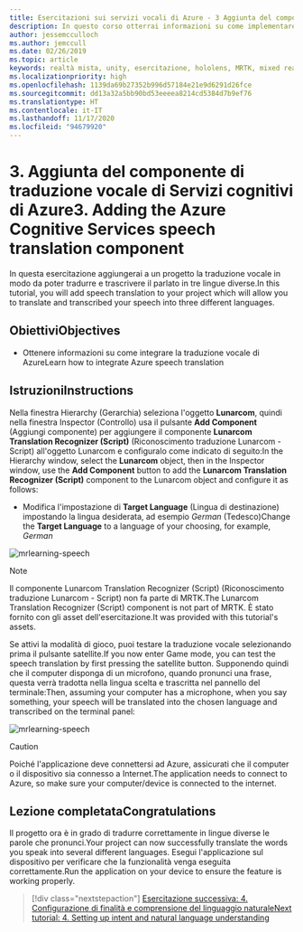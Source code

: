 ```yaml
---
title: Esercitazioni sui servizi vocali di Azure - 3 Aggiunta del componente di traduzione vocale di Servizi cognitivi di Azure
description: In questo corso otterrai informazioni su come implementare Azure Speech SDK in un'applicazione di realtà mista.
author: jessemcculloch
ms.author: jemccull
ms.date: 02/26/2019
ms.topic: article
keywords: realtà mista, unity, esercitazione, hololens, MRTK, mixed reality toolkit, UWP, ancoraggi nello spazio di Azure, riconoscimento vocale, Windows 10, traduzione vocale
ms.localizationpriority: high
ms.openlocfilehash: 1139da69b27352b996d57184e21e9d6291d26fce
ms.sourcegitcommit: dd13a32a5bb90bd53eeeea8214cd5384d7b9ef76
ms.translationtype: HT
ms.contentlocale: it-IT
ms.lasthandoff: 11/17/2020
ms.locfileid: "94679920"
---
```

# <a name="3-adding-the-azure-cognitive-services-speech-translation-component"></a><span data-ttu-id="39563-105">3. Aggiunta del componente di traduzione vocale di Servizi cognitivi di Azure</span><span class="sxs-lookup"><span data-stu-id="39563-105">3. Adding the Azure Cognitive Services speech translation component</span></span>

<span data-ttu-id="39563-106">In questa esercitazione aggiungerai a un progetto la traduzione vocale in modo da poter tradurre e trascrivere il parlato in tre lingue diverse.</span><span class="sxs-lookup"><span data-stu-id="39563-106">In this tutorial, you will add speech translation to your project which will allow you to translate and transcribed your speech into three different languages.</span></span>

## <a name="objectives"></a><span data-ttu-id="39563-107">Obiettivi</span><span class="sxs-lookup"><span data-stu-id="39563-107">Objectives</span></span>

* <span data-ttu-id="39563-108">Ottenere informazioni su come integrare la traduzione vocale di Azure</span><span class="sxs-lookup"><span data-stu-id="39563-108">Learn how to integrate Azure speech translation</span></span>

## <a name="instructions"></a><span data-ttu-id="39563-109">Istruzioni</span><span class="sxs-lookup"><span data-stu-id="39563-109">Instructions</span></span>

<span data-ttu-id="39563-110">Nella finestra Hierarchy (Gerarchia) seleziona l'oggetto **Lunarcom**, quindi nella finestra Inspector (Controllo) usa il pulsante **Add Component** (Aggiungi componente) per aggiungere il componente **Lunarcom Translation Recognizer (Script)** (Riconoscimento traduzione Lunarcom - Script) all'oggetto Lunarcom e configuralo come indicato di seguito:</span><span class="sxs-lookup"><span data-stu-id="39563-110">In the Hierarchy window, select the **Lunarcom** object, then in the Inspector window, use the **Add Component** button to add the **Lunarcom Translation Recognizer (Script)** component to the Lunarcom object and configure it as follows:</span></span>

* <span data-ttu-id="39563-111">Modifica l'impostazione di **Target Language** (Lingua di destinazione) impostando la lingua desiderata, ad esempio _German_ (Tedesco)</span><span class="sxs-lookup"><span data-stu-id="39563-111">Change the **Target Language** to a language of your choosing, for example, _German_</span></span>

![mrlearning-speech](images/mrlearning-speech/tutorial3-section1-step1-1.png)

> [!NOTE]
> <span data-ttu-id="39563-113">Il componente Lunarcom Translation Recognizer (Script) (Riconoscimento traduzione Lunarcom - Script) non fa parte di MRTK.</span><span class="sxs-lookup"><span data-stu-id="39563-113">The Lunarcom Translation Recognizer (Script) component is not part of MRTK.</span></span> <span data-ttu-id="39563-114">È stato fornito con gli asset dell'esercitazione.</span><span class="sxs-lookup"><span data-stu-id="39563-114">It was provided with this tutorial's assets.</span></span>

<span data-ttu-id="39563-115">Se attivi la modalità di gioco, puoi testare la traduzione vocale selezionando prima il pulsante satellite.</span><span class="sxs-lookup"><span data-stu-id="39563-115">If you now enter Game mode, you can test the speech translation by first pressing the satellite button.</span></span> <span data-ttu-id="39563-116">Supponendo quindi che il computer disponga di un microfono, quando pronunci una frase, questa verrà tradotta nella lingua scelta e trascritta nel pannello del terminale:</span><span class="sxs-lookup"><span data-stu-id="39563-116">Then, assuming your computer has a microphone, when you say something, your speech will be translated into the chosen language and transcribed on the terminal panel:</span></span>

![mrlearning-speech](images/mrlearning-speech/tutorial3-section1-step1-2.png)

> [!CAUTION]
> <span data-ttu-id="39563-118">Poiché l'applicazione deve connettersi ad Azure, assicurati che il computer o il dispositivo sia connesso a Internet.</span><span class="sxs-lookup"><span data-stu-id="39563-118">The application needs to connect to Azure, so make sure your computer/device is connected to the internet.</span></span>

## <a name="congratulations"></a><span data-ttu-id="39563-119">Lezione completata</span><span class="sxs-lookup"><span data-stu-id="39563-119">Congratulations</span></span>

<span data-ttu-id="39563-120">Il progetto ora è in grado di tradurre correttamente in lingue diverse le parole che pronunci.</span><span class="sxs-lookup"><span data-stu-id="39563-120">Your project can now successfully translate the words you speak into several different languages.</span></span> <span data-ttu-id="39563-121">Esegui l'applicazione sul dispositivo per verificare che la funzionalità venga eseguita correttamente.</span><span class="sxs-lookup"><span data-stu-id="39563-121">Run the application on your device to ensure the feature is working properly.</span></span>

> [!div class="nextstepaction"]
> [<span data-ttu-id="39563-122">Esercitazione successiva: 4. Configurazione di finalità e comprensione del linguaggio naturale</span><span class="sxs-lookup"><span data-stu-id="39563-122">Next tutorial: 4. Setting up intent and natural language understanding</span></span>](mrlearning-speechSDK-ch4.md)
